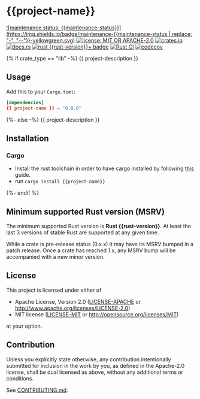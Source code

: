 # {{project-name}}

[![maintenance status: {{maintenance-status}}](https://img.shields.io/badge/maintenance-{{maintenance-status | replace: "-", "--"}}-yellowgreen.svg)](https://doc.rust-lang.org/cargo/reference/manifest.html#the-badges-section)
[![license: MIT OR APACHE-2.0](https://img.shields.io/crates/l/{{project-name}}.svg)](#license)
[![crates.io](https://img.shields.io/crates/v/{{project-name}}.svg)](https://crates.io/crates/{{project-name}})
[![docs.rs](https://docs.rs/{{project-name}}/badge.svg)](https://docs.rs/{{project-name}}/)
[![rust {{rust-version}}+ badge](https://img.shields.io/badge/rust-{{rust-version}}+-93450a.svg)](https://doc.rust-lang.org/cargo/reference/manifest.html#the-rust-version-field)
[![Rust CI](https://github.com/{{gh-username}}/{{project-name}}/actions/workflows/ci.yml/badge.svg)](https://github.com/{{gh-username}}/{{project-name}}/actions/workflows/ci.yml)
[![codecov](https://codecov.io/gh/{{gh-username}}/{{project-name}}/graph/badge.svg)](https://codecov.io/gh/{{gh-username}}/{{project-name}})

{% if crate_type == "lib" -%}
{{ project-description }}

## Usage

Add this to your `Cargo.toml`:

```toml
[dependencies]
{{ project-name }} = "0.0.0"
```

{%- else -%}
{{ project-description }}

## Installation

### Cargo

* Install the rust toolchain in order to have cargo installed by following
  [this](https://www.rust-lang.org/tools/install) guide.
* run `cargo install {{project-name}}`

{%- endif %}

## Minimum supported Rust version (MSRV)

The minimum supported Rust version is **Rust {{rust-version}}**.
At least the last 3 versions of stable Rust are supported at any given time.

While a crate is pre-release status (0.x.x) it may have its MSRV bumped in a patch release.
Once a crate has reached 1.x, any MSRV bump will be accompanied with a new minor version.

## License

This project is licensed under either of

* Apache License, Version 2.0
   ([LICENSE-APACHE](LICENSE-APACHE) or <http://www.apache.org/licenses/LICENSE-2.0>)
* MIT license
   ([LICENSE-MIT](LICENSE-MIT) or <http://opensource.org/licenses/MIT>)

at your option.

## Contribution

Unless you explicitly state otherwise, any contribution intentionally submitted
for inclusion in the work by you, as defined in the Apache-2.0 license, shall be
dual licensed as above, without any additional terms or conditions.

See [CONTRIBUTING.md](CONTRIBUTING.md).
